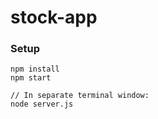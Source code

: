 # stock-app

### Setup

```
npm install
npm start

// In separate terminal window:
node server.js
```
